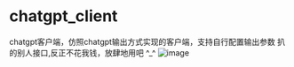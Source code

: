 # chatgpt_client
chatgpt客户端，仿照chatgpt输出方式实现的客户端，支持自行配置输出参数
扒的别人接口,反正不花我钱，放肆地用吧 ^_^
![image](https://user-images.githubusercontent.com/67580527/236149788-71648bf6-07e6-43c6-bdb3-d86620db3afb.png)
